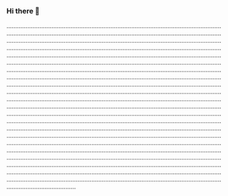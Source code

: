 ### Hi there 👋

................................................................................................................................................................................................................................................................................................................................................................................................................................................................................................................................................................................................................................................................................................................................................................................................................................................................................................................................................................................................................................................................................................................................................................................................................................................................................................................................................................................................................................................................................................................................................................................................................................................................................................................................................................................................................................................................................................................................................................................................................................................................................................................................................................................................................................................................................................................................................................................................................................................................................................................................................................................................................................................................................................................................................................................................................................................................................